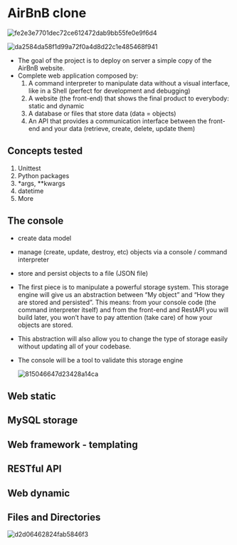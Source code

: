 # AirBnB clone

![fe2e3e7701dec72ce612472dab9bb55fe0e9f6d4](https://github.com/waltertaya/AirBnB_clone/assets/126944679/b10087d1-e78b-4b48-b4e5-94e6f5e0411e)

![da2584da58f1d99a72f0a4d8d22c1e485468f941](https://github.com/waltertaya/AirBnB_clone/assets/126944679/260afeea-843f-47f8-9512-d805c7be16e3)

- The goal of the project is to deploy on server a simple copy of the AirBnB website.
- Complete web application composed by:
  1. A command interpreter to manipulate data without a visual interface, like in a Shell (perfect for development and debugging)
  2. A website (the front-end) that shows the final product to everybody: static and dynamic
  3. A database or files that store data (data = objects)
  4. An API that provides a communication interface between the front-end and your data (retrieve, create, delete, update them)

## Concepts tested

1. Unittest
2. Python packages
3. *args, **kwargs
4. datetime
5. More

## The console

- create data model
- manage (create, update, destroy, etc) objects via a console / command interpreter
- store and persist objects to a file (JSON file)

- The first piece is to manipulate a powerful storage system. This storage engine will give us an abstraction between “My object” and “How they are stored and persisted”. This means: from your console code (the command interpreter itself) and from the front-end and RestAPI you will build later, you won’t have to pay attention (take care) of how your objects are stored.

- This abstraction will also allow you to change the type of storage easily without updating all of your codebase.

- The console will be a tool to validate this storage engine
  
  ![815046647d23428a14ca](https://github.com/waltertaya/AirBnB_clone/assets/126944679/617ae889-b594-4dec-b6af-21289e32e20b)
  
## Web static

## MySQL storage

## Web framework - templating

## RESTful API

## Web dynamic

## Files and Directories

![d2d06462824fab5846f3](https://github.com/waltertaya/AirBnB_clone/assets/126944679/27892e20-7fc1-4714-a50e-4239e09b5ab7)
